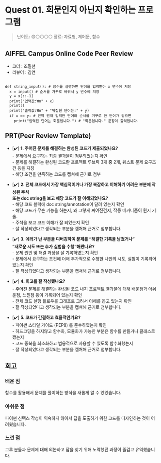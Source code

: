# Quest 01. 회문인지 아닌지 확인하는 프로그램

>난이도: 🟡⚪⚪⚪⚪
>장르: 자료형, 제어문, 함수

## AIFFEL Campus Online Code Peer Review

- 코더 : 조필선
- 리뷰어 : 김연


```

def string_input(): # 함수를 실행하면 단어를 입력받아 x 변수에 저장
  x = input() # 순서를 거꾸로 바꿔서 y 변수에 저장
  y = x[::-1]
  print("입력값:₩n" + x)
  print()
  print("출력값:₩n" + "뒤집힌 단어는:" + y)
  if x == y: # 만약 원래 입력한 단어와 순서를 거꾸로 한 단어가 같으면
    print("입력된 단어는 회문입니다.") # "회문입니다." 문장이 출력됩니다.

````


## PRT(Peer Review Template)

- [✔️]  **1. 주어진 문제를 해결하는 완성된 코드가 제출되었나요?**  
          - 문제에서 요구하는 최종 결과물이 첨부되었는지 확인  
          - 문제를 해결하는 완성된 코드란 프로젝트 루브릭 3개 중 2개, 퀘스트 문제 요구조건 등을 지칭  
              - 해당 조건을 만족하는 코드를 캡쳐해 근거로 첨부  
    
- [✔️]  **2. 전체 코드에서 가장 핵심적이거나 가장 복잡하고 이해하기 어려운 부분에 작성된 주석  
            또는 doc string을 보고 해당 코드가 잘 이해되었나요?**  
          - 해당 코드 블럭에 doc string/annotation이 달려 있는지 확인  
          - 해당 코드가 무슨 기능을 하는지, 왜 그렇게 짜여진건지, 작동 메커니즘이 뭔지 기술.  
          - 주석을 보고 코드 이해가 잘 되었는지 확인  
              - 잘 작성되었다고 생각되는 부분을 캡쳐해 근거로 첨부합니다.  
        
- [✔️]  **3. 에러가 난 부분을 디버깅하여 문제를 “해결한 기록을 남겼거나”  
            ”새로운 시도 또는 추가 실험을 수행”해봤나요?**  
          - 문제 원인 및 해결 과정을 잘 기록하였는지 확인  
          - 문제에서 요구하는 조건에 더해 추가적으로 수행한 나만의 시도, 실험이 기록되어 있는지 확인  
              - 잘 작성되었다고 생각되는 부분을 캡쳐해 근거로 첨부합니다.  
        
- [✔️]  **4. 회고를 잘 작성했나요?**  
          - 주어진 문제를 해결하는 완성된 코드 내지 프로젝트 결과물에 대해 배운점과 아쉬운점, 느낀점 등이 기록되어 있는지 확인  
          - 전체 코드 실행 플로우를 그래프로 그려서 이해를 돕고 있는지 확인  
              - 잘 작성되었다고 생각되는 부분을 캡쳐해 근거로 첨부합니다.  
        
- [✔️]  **5. 코드가 간결하고 효율적인가요?**  
          - 파이썬 스타일 가이드 (PEP8) 를 준수하였는지 확인  
          - 하드코딩을 하지않고 함수화, 모듈화가 가능한 부분은 함수를 만들거나 클래스로 짰는지  
          - 코드 중복을 최소화하고 범용적으로 사용할 수 있도록 함수화했는지  
              - 잘 작성되었다고 생각되는 부분을 캡쳐해 근거로 첨부합니다.  

## 회고

### 배운 점

함수를 활용해서 문제를 풀이하는 방식을 새롭게 알 수 있었습니다.

### 아쉬운 점

파이썬 신텍스 작성이 익숙하지 않아서 답을 도출하기 위한 코드를 디자인하는 것이 어려웠습니다.

### 느낀 점

그루 분들과 문제에 대해 의논하고 답을 찾기 위해 노력했던 과정이 즐겁고 유익했습니다.

